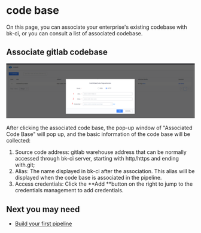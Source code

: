 # code base
On this page, you can associate your enterprise's existing codebase with bk-ci, or you can consult a list of associated codebase.
## Associate gitlab codebase
![](../.gitbook/assets/image%20%2823%29.png)



After clicking the associated code base, the pop-up window of "Associated Code Base" will pop up, and the basic information of the code base will be collected:
1. Source code address: gitlab warehouse address that can be normally accessed through bk-ci server, starting with http/https and ending with.git;
2. Alias: The name displayed in bk-ci after the association. This alias will be displayed when the code base is associated in the pipeline.
3. Access credentials: Click the **Add **button on the right to jump to the credentials management to add credentials.
## Next you may need
* [Build your first pipeline](../tutorials/create-first-pipeline.md)
